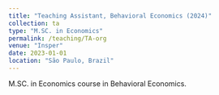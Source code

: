 ```yaml
---
title: "Teaching Assistant, Behavioral Economics (2024)"
collection: ta
type: "M.SC. in Economics"
permalink: /teaching/TA-org
venue: "Insper"
date: 2023-01-01
location: "São Paulo, Brazil"
---
```


M.SC. in Economics course in Behavioral Economics.